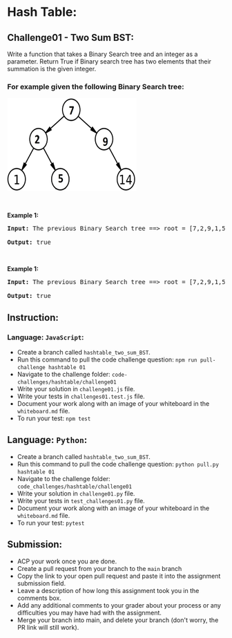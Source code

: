 # Hash Table:

## Challenge01 - Two Sum BST:

Write a function that takes a Binary Search tree and an integer as a parameter.
Return True if Binary search tree has two elements that their summation is the given integer.

<h3> For example given the following Binary Search tree:</h3>
<img src= ".../../../../../assets/hashmap-01.png" style="width: 300px; height: 215px;" />

<p>&nbsp;</p>
<p><strong>Example 1:</strong></p>

<pre><strong>Input:</strong> The previous Binary Search tree ==> root = [7,2,9,1,5,null,14], k = 3
  
<strong>Output:</strong> true
</pre>

<p>&nbsp;</p>
<p><strong>Example 1:</strong></p>

<pre><strong>Input:</strong> The previous Binary Search tree ==> root = [7,2,9,1,5,null,14], k = 4
  
<strong>Output:</strong> true
</pre>

## Instruction:

### Language: `JavaScript`:

- Create a branch called `hashtable_two_sum_BST`.
- Run this command to pull the code challenge question: `npm run pull-challenge hashtable 01`
- Navigate to the challenge folder: `code-challenges/hashtable/challenge01`
- Write your solution in `challenge01.js` file.
- Write your tests in `challenges01.test.js` file.
- Document your work along with an image of your whiteboard in the `whiteboard.md` file.
- To run your test: `npm test`

## Language: `Python`:

- Create a branch called `hashtable_two_sum_BST`.
- Run this command to pull the code challenge question: `python pull.py hashtable 01`
- Navigate to the challenge folder: `code_challenges/hashtable/challenge01`
- Write your solution in `challenge01.py` file.
- Write your tests in `test_challenges01.py` file.
- Document your work along with an image of your whiteboard in the `whiteboard.md` file.
- To run your test: `pytest`

## Submission:

- ACP your work once you are done.
- Create a pull request from your branch to the `main` branch
- Copy the link to your open pull request and paste it into the assignment submission field.
- Leave a description of how long this assignment took you in the comments box.
- Add any additional comments to your grader about your process or any difficulties you may have had with the assignment.
- Merge your branch into main, and delete your branch (don't worry, the PR link will still work).
